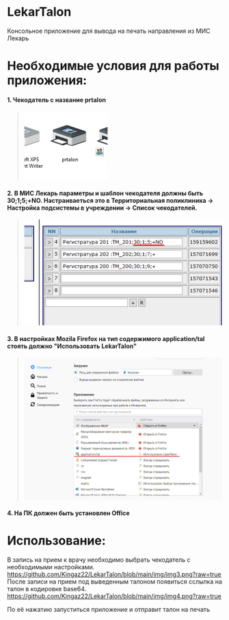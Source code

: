# LekarTalon
Консольное приложение для вывода на печать направления из МИС Лекарь

# Необходимые условия для работы приложения:
#### 1.  Чекодатель с название prtalon
> ![](https://github.com/Kingaz22/LekarTalon/blob/main/img/img2.png?raw=true)
#### 2. В МИС Лекарь параметры и шаблон чекодателя должны быть 30;1;5;+NO. Настраиваеться это в Территориальная поликлиника -> Настройка подсистемы в учреждении -> Список чекодателей.
> ![](https://github.com/Kingaz22/LekarTalon/blob/main/img/img1.png?raw=true)
#### 3. В настройках Mozila Firefox на тип содержимого application/tal стоять должно "Использовать LekarTalon"
> ![](https://github.com/Kingaz22/LekarTalon/blob/main/img/img0.png?raw=true)
#### 4. На ПК должен быть установлен Office

# Использование:
В запись на прием к врачу необходимо выбрать чекодатель с необходимыми настройками.
https://github.com/Kingaz22/LekarTalon/blob/main/img/img3.png?raw=true
После записи на прием под выведенным талоном появиться сслылка на талон в кодировке base64. 
https://github.com/Kingaz22/LekarTalon/blob/main/img/img4.png?raw=true

По её нажатию запуститься приложение и отправит талон на печать
